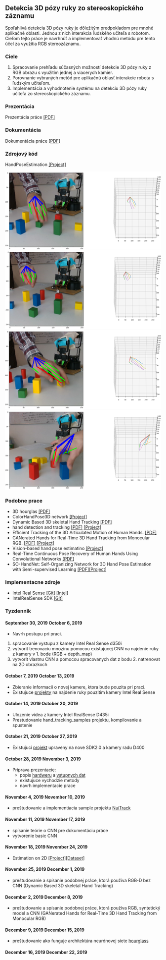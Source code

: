 ## Detekcia 3D pózy ruky zo stereoskopického záznamu

Spoľahlivá  detekcia  3D  pózy  ruky  je  dôležitým  predpokladom  pre  mnohé aplikačné oblasti. Jednou z nich interakcia ľudského učiteľa s robotom. Cieľom tejto  práce  je  navrhnúť  a  implementovať  vhodnú  metódu  pre  tento  účel za využitia RGB stereozáznamu.

### Ciele

1. Spracovanie prehľadu súčasných možností detekcie 3D pózy ruky z RGB obrazu s využitím jednej a viacerych kamier.
2.  Porovnanie  vybraných  metód  pre  aplikačnú  oblasť  interakcie  robota s ľudským učiteľom.
3. Implementácia a vyhodnotenie systému na detekciu 3D pózy ruky učiteľa zo stereoskopického záznamu.

### Prezentácia

Prezentácia práce [[PDF]](https://github.com/bordac6/DiplomovaPraca/blob/master/Presentation/Detekcia%203D%20p%C3%B3zy%20ruky%20zo%20stereoskopick%C3%A9ho%20z%C3%A1znamu.pdf)

### Dokumentácia

Dokumentácia práce [[PDF]](https://github.com/bordac6/DiplomovaPraca/blob/master/TomasBordac.pdf)

### Zdrojový kód

HandPoseEstimation [[Project]](https://github.com/bordac6/hand3d)

![im0](results/im0.png)
![im1](results/im1.png)
![im2](results/im2.png)
![im3](results/im3.png)


### Podobne prace

- 3D hourglas [[PDF]](http://bmvc2018.org/contents/papers/1133.pdf)
- ColorHandPose3D network [[Project]](https://github.com/lmb-freiburg/hand3d)
- Dynamic Based 3D skeletal Hand Tracking [[PDF]](https://arxiv.org/pdf/1705.07640.pdf)
- hand detection and tracking [[PDF]](http://openaccess.thecvf.com/content_ECCV_2018/papers/Xiaokun_Wu_HandMap_Robust_Hand_ECCV_2018_paper.pdf) [[Project]](https://xkunwu.github.io/projects/hand-track/hand-track)
- Efficient Tracking of the 3D Articulated Motion of Human Hands. [[PDF]](http://users.ics.forth.gr/~oikonom/pb/oikonomidisPhDthesis.pdf)
- GANerated Hands for Real-Time 3D Hand Tracking from Monocular RGB. [[PDF]](http://handtracker.mpi-inf.mpg.de/projects/GANeratedHands/content/GANeratedHands_CVPR2018.pdf) [[Project]](http://handtracker.mpi-inf.mpg.de/projects/GANeratedHands/)
- Vision-based hand pose estimatino [[Project]](https://dr.ntu.edu.sg/handle/10356/65842)
- Real-Time Continuous Pose Recovery of Human Hands Using Convolutional Networks [[PDF]](https://cims.nyu.edu/~tompson/others/TOG_2014_paper_PREPRINT.pdf)
- SO-HandNet: Self-Organizing Network for 3D Hand Pose Estimation with Semi-supervised Learning [[PDF]](https://drive.google.com/file/d/11GJzouV6jt_aOpvrJ8l3J5x_R_-m-Lg8/view)[[Project]](https://github.com/TerenceCYJ/SO-HandNet)

### Implementacne zdroje 
- Intel Real Sense [[Git]](https://github.com/IntelRealSense/hand_tracking_samples) [[Intel]](https://dev.intelrealsense.com/docs/code-samples?_ga=2.205128336.1241596958.1570466579-2098720125.1570466579)
- IntelRealSense SDK [[Git]](https://github.com/IntelRealSense/librealsense/releases)

### Tyzdennik

#### September 30, 2019	October 6, 2019
- Navrh postupu pri praci.
1. spracovanie vystupu z kamery Intel Real Sense d350i
2. vytvorit trenovaciu mnozinu pomocou existujucej CNN na najdenie ruky z kamery v 1. bode (RGB + depth_map)
3. vytvorit vlastnu CNN a pomocou spracovanych dat z bodu 2. natrenovat na 2D obrazkoch

#### October 7, 2019	October 13, 2019
- Zbieranie informacii o novej kamere, ktora bude pouzita pri praci.
- Existujuce [projekty](https://github.com/IntelRealSense/hand_tracking_samples) na najdenie ruky pouzitim kamery Intel Real Sense

#### October 14, 2019	October 20, 2019
- Ulozenie videa z kamery Intel RealSense D435i
- Prestudovanie hand_tracking_samples projektu, kompilovanie a spustenie

#### October 21, 2019	October 27, 2019
- Existujuci [projekt](https://github.com/limgm/hand_tracking_samples_D400) upraveny na nove SDK2.0 a kamery radu D400

#### October 28, 2019	November 3, 2019
- Priprava prezentacie:
  - popis [hardweru](https://www.intel.com/content/dam/support/us/en/documents/emerging-technologies/intel-realsense-technology/Intel-RealSense-D400-Series-Datasheet.pdf) a [vstupnych dat](http://wiki.ros.org/Bags/Format/2.0)
  - existujuce vychodzie metody
  - navrh implementacie prace

#### November 4, 2019	November 10, 2019
- preštudovanie a implementiacia sample projektu [NuiTrack](https://nuitrack.com/)

#### November 11, 2019	November 17, 2019
- spísanie teórie o CNN pre dokumentáciu práce
- vytvorenie basic CNN

#### November 18, 2019	November 24, 2019
- Estimation on 2D [[Project]](https://github.com/lmb-freiburg/freihand)[[Dataset]](https://lmb.informatik.uni-freiburg.de/resources/datasets/FreihandDataset.en.html)

#### November 25, 2019	December 1, 2019
- preštudovanie a spísanie podobnej práce, ktorá používa RGB-D bez CNN (Dynamic Based 3D skeletal Hand Tracking)

#### December 2, 2019	December 8, 2019
- preštudovanie a spísanie podobnej práce, ktorá používa RGB, syntetický model a CNN (GANerated Hands for Real-Time 3D Hand Tracking from Monocular RGB)

#### December 9, 2019	December 15, 2019
- preštudovanie ako funguje architektúra neurónovej siete [hourglass](https://arxiv.org/abs/1603.06937)

#### December 16, 2019	December 22, 2019
